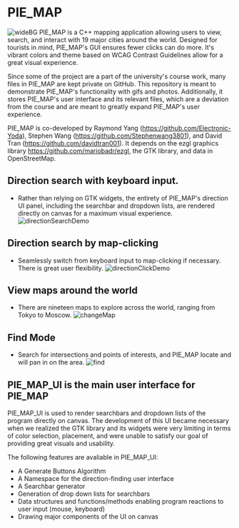 # PIE_MAP
![wideBG](https://user-images.githubusercontent.com/83682911/131602318-140a58d3-aead-448e-a32a-3c14120a7b1b.png)
PIE_MAP is a C++ mapping application allowing users to view, search, and interact with 19 major cities around the world. Designed for tourists in mind, PIE_MAP's GUI ensures fewer clicks can do more. It's vibrant colors and theme based on WCAG Contrast Guidelines allow for a great visual experience.

Since some of the project are a part of the university's course work, many files in PIE_MAP are kept private on GitHub. This repository is meant to demonstrate PIE_MAP's functionality with gifs and photos. Additionally, it stores PIE_MAP's user interface and its relevant files, which are a deviation from the course and are meant to greatly expand PIE_MAP's user experience.

PIE_MAP is co-developed by Raymond Yang (https://github.com/Electronic-Yoda), Stephen Wang (https://github.com/Stephenwang3801), and David Tran (https://github.com/davidtran001). 
It depends on the ezgl graphics library https://github.com/mariobadr/ezgl, the GTK library, and data in OpenStreetMap. 

##  Direction search with keyboard input. 
- Rather than relying on GTK widgets, the entirety of PIE_MAP's direction UI panel, including the searchbar and dropdown lists, are rendered directly on canvas for a maximum visual experience.
![directionSearchDemo](https://user-images.githubusercontent.com/83682911/131556822-f00dc2c3-176e-4af3-baab-fcf0858ea44a.gif)

## Direction search by map-clicking
- Seamlessly switch from keyboard input to map-clicking if necessary. There is great user flexibility.
![directionClickDemo](https://user-images.githubusercontent.com/83682911/131544710-124dc925-d471-421c-a030-11d368217312.gif)

## View maps around the world
- There are nineteen maps to explore across the world, ranging from Tokyo to Moscow.
![changeMap](https://user-images.githubusercontent.com/83682911/131564900-36bd6012-f45c-48a2-a6d4-235acb9082f6.png)

## Find Mode
- Search for intersections and points of interests, and PIE_MAP locate and will pan in on the area.
![find](https://user-images.githubusercontent.com/83682911/131563107-28ec23ba-f44e-4045-9aa0-7b6a65dfded0.png)

## PIE_MAP_UI is the main user interface for PIE_MAP
PIE_MAP_UI is used to render searchbars and dropdown lists of the program directly on canvas. The development of this UI became necessary when we realized the GTK library and its widgets were very limiting in terms of color selection, placement, and were unable to satisfy our goal of providing great visuals and usability. 

The following features are avaliable in PIE_MAP_UI:
- A Generate Buttons Algorithm
- A Namespace for the direction-finding user interface
- A Searchbar generator
- Generation of drop down lists for searchbars
- Data structures and functions/methods enabling program reactions to user input (mouse, keyboard)
- Drawing major components of the UI on canvas


